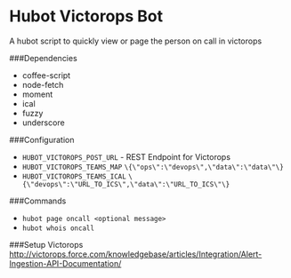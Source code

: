 # Hubot Victorops Bot
A hubot script to quickly view or page the person on call in victorops

###Dependencies
- coffee-script
- node-fetch
- moment
- ical
- fuzzy
- underscore

###Configuration
- `HUBOT_VICTOROPS_POST_URL` - REST Endpoint for Victorops
- `HUBOT_VICTOROPS_TEAMS_MAP`  `\{\"ops\":\"devops\",\"data\":\"data\"\}`
- `HUBOT_VICTOROPS_TEAMS_ICAL` `\{\"devops\":\"URL_TO_ICS\",\"data\":\"URL_TO_ICS\"\}`

###Commands
- `hubot page oncall <optional message>`
- `hubot whois oncall`

###Setup Victorops
http://victorops.force.com/knowledgebase/articles/Integration/Alert-Ingestion-API-Documentation/
